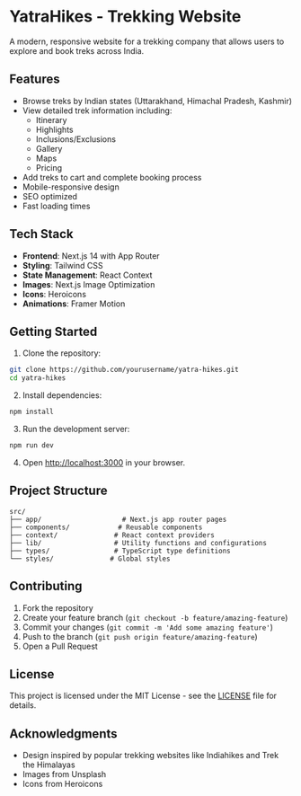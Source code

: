 # YatraHikes - Trekking Website

A modern, responsive website for a trekking company that allows users to explore and book treks across India.

## Features

- Browse treks by Indian states (Uttarakhand, Himachal Pradesh, Kashmir)
- View detailed trek information including:
  - Itinerary
  - Highlights
  - Inclusions/Exclusions
  - Gallery
  - Maps
  - Pricing
- Add treks to cart and complete booking process
- Mobile-responsive design
- SEO optimized
- Fast loading times

## Tech Stack

- **Frontend**: Next.js 14 with App Router
- **Styling**: Tailwind CSS
- **State Management**: React Context
- **Images**: Next.js Image Optimization
- **Icons**: Heroicons
- **Animations**: Framer Motion

## Getting Started

1. Clone the repository:
```bash
git clone https://github.com/yourusername/yatra-hikes.git
cd yatra-hikes
```

2. Install dependencies:
```bash
npm install
```

3. Run the development server:
```bash
npm run dev
```

4. Open [http://localhost:3000](http://localhost:3000) in your browser.

## Project Structure

```
src/
├── app/                    # Next.js app router pages
├── components/            # Reusable components
├── context/              # React context providers
├── lib/                  # Utility functions and configurations
├── types/                # TypeScript type definitions
└── styles/              # Global styles
```

## Contributing

1. Fork the repository
2. Create your feature branch (`git checkout -b feature/amazing-feature`)
3. Commit your changes (`git commit -m 'Add some amazing feature'`)
4. Push to the branch (`git push origin feature/amazing-feature`)
5. Open a Pull Request

## License

This project is licensed under the MIT License - see the [LICENSE](LICENSE) file for details.

## Acknowledgments

- Design inspired by popular trekking websites like Indiahikes and Trek the Himalayas
- Images from Unsplash
- Icons from Heroicons
